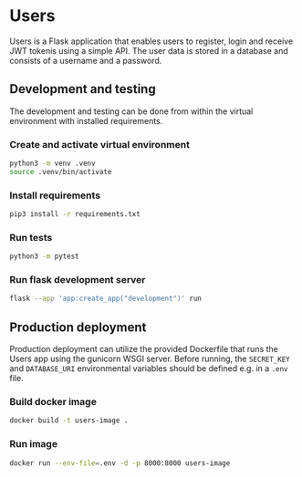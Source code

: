 # Users

Users is a Flask application that enables users to register, login and receive JWT tokenis using a simple API. The user data is stored in a database and consists of a username and a password.

## Development and testing

The development and testing can be done from within the virtual environment with installed requirements.

### Create and activate virtual environment

```sh
python3 -m venv .venv
source .venv/bin/activate
```

### Install requirements

```sh
pip3 install -r requirements.txt
```

### Run tests

```sh
python3 -m pytest
```

### Run flask development server

```sh
flask --app 'app:create_app("development")' run
```

## Production deployment

Production deployment can utilize the provided Dockerfile that runs the Users app using the gunicorn WSGI server. Before running, the `SECRET_KEY` and `DATABASE_URI` environmental variables should be defined e.g. in a `.env` file.

### Build docker image

```sh
docker build -t users-image .
```

### Run image

```sh
docker run --env-file=.env -d -p 8000:8000 users-image
```
